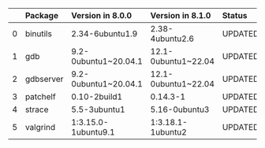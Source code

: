 <!-- markdown-link-check-disable -->

|    | Package   | Version in 8.0.0     | Version in 8.1.0    | Status   |
|---:|:----------|:---------------------|:--------------------|:---------|
|  0 | binutils  | 2.34-6ubuntu1.9      | 2.38-4ubuntu2.6     | UPDATED  |
|  1 | gdb       | 9.2-0ubuntu1~20.04.1 | 12.1-0ubuntu1~22.04 | UPDATED  |
|  2 | gdbserver | 9.2-0ubuntu1~20.04.1 | 12.1-0ubuntu1~22.04 | UPDATED  |
|  3 | patchelf  | 0.10-2build1         | 0.14.3-1            | UPDATED  |
|  4 | strace    | 5.5-3ubuntu1         | 5.16-0ubuntu3       | UPDATED  |
|  5 | valgrind  | 1:3.15.0-1ubuntu9.1  | 1:3.18.1-1ubuntu2   | UPDATED  |